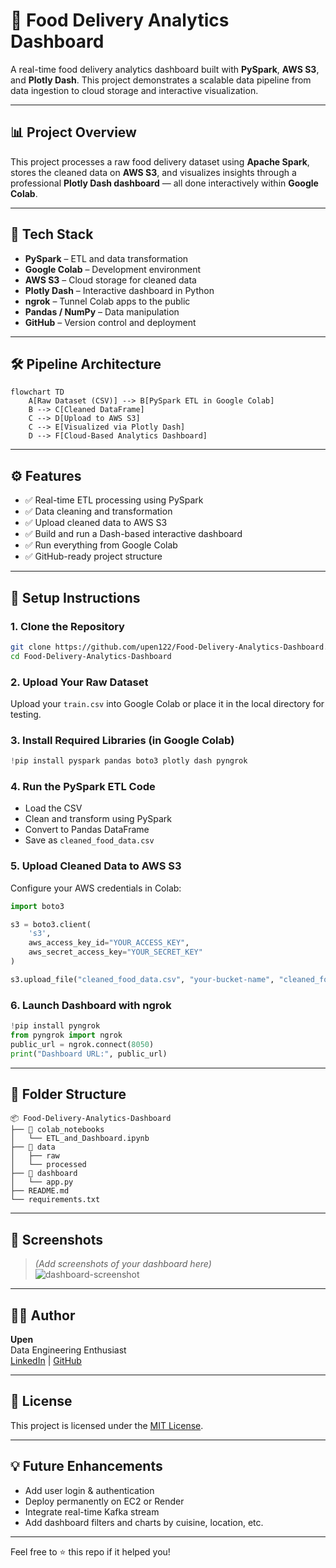 # 🚀 Food Delivery Analytics Dashboard

A real-time food delivery analytics dashboard built with **PySpark**, **AWS S3**, and **Plotly Dash**. This project demonstrates a scalable data pipeline from data ingestion to cloud storage and interactive visualization.

---

## 📊 Project Overview

This project processes a raw food delivery dataset using **Apache Spark**, stores the cleaned data on **AWS S3**, and visualizes insights through a professional **Plotly Dash dashboard** — all done interactively within **Google Colab**.

---

## 🔧 Tech Stack

- **PySpark** – ETL and data transformation  
- **Google Colab** – Development environment  
- **AWS S3** – Cloud storage for cleaned data  
- **Plotly Dash** – Interactive dashboard in Python  
- **ngrok** – Tunnel Colab apps to the public  
- **Pandas / NumPy** – Data manipulation  
- **GitHub** – Version control and deployment  

---

## 🛠️ Pipeline Architecture

```mermaid
flowchart TD
    A[Raw Dataset (CSV)] --> B[PySpark ETL in Google Colab]
    B --> C[Cleaned DataFrame]
    C --> D[Upload to AWS S3]
    C --> E[Visualized via Plotly Dash]
    D --> F[Cloud-Based Analytics Dashboard]
```

---

## ⚙️ Features

- ✅ Real-time ETL processing using PySpark  
- ✅ Data cleaning and transformation  
- ✅ Upload cleaned data to AWS S3  
- ✅ Build and run a Dash-based interactive dashboard  
- ✅ Run everything from Google Colab  
- ✅ GitHub-ready project structure  

---

## 🚀 Setup Instructions

### 1. Clone the Repository

```bash
git clone https://github.com/upen122/Food-Delivery-Analytics-Dashboard.git
cd Food-Delivery-Analytics-Dashboard
```

### 2. Upload Your Raw Dataset

Upload your `train.csv` into Google Colab or place it in the local directory for testing.

### 3. Install Required Libraries (in Google Colab)

```python
!pip install pyspark pandas boto3 plotly dash pyngrok
```

### 4. Run the PySpark ETL Code

- Load the CSV
- Clean and transform using PySpark
- Convert to Pandas DataFrame
- Save as `cleaned_food_data.csv`

### 5. Upload Cleaned Data to AWS S3

Configure your AWS credentials in Colab:

```python
import boto3

s3 = boto3.client(
    's3',
    aws_access_key_id="YOUR_ACCESS_KEY",
    aws_secret_access_key="YOUR_SECRET_KEY"
)

s3.upload_file("cleaned_food_data.csv", "your-bucket-name", "cleaned_food_data.csv")
```

### 6. Launch Dashboard with ngrok

```python
!pip install pyngrok
from pyngrok import ngrok
public_url = ngrok.connect(8050)
print("Dashboard URL:", public_url)
```

---

## 📁 Folder Structure

```
📦 Food-Delivery-Analytics-Dashboard
├── 📁 colab_notebooks
│   └── ETL_and_Dashboard.ipynb
├── 📁 data
│   ├── raw
│   └── processed
├── 📁 dashboard
│   └── app.py
├── README.md
└── requirements.txt
```

---

## 📸 Screenshots

> *(Add screenshots of your dashboard here)*  
> ![dashboard-screenshot](assets/dashboard-example.png)

---

## 🧑‍💼 Author

**Upen**  
Data Engineering Enthusiast  
[LinkedIn]([https://www.linkedin.com/in/your-profile](https://www.linkedin.com/in/upen-singh-546999341/)) | [GitHub](https://github.com/upen122)

---

## 📄 License

This project is licensed under the [MIT License](LICENSE).

---

## 💡 Future Enhancements

- Add user login & authentication  
- Deploy permanently on EC2 or Render  
- Integrate real-time Kafka stream  
- Add dashboard filters and charts by cuisine, location, etc.

---

Feel free to ⭐ this repo if it helped you!
